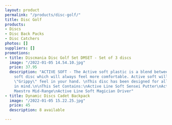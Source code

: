 ```yaml
---
layout: product
permalink: "/products/disc-golf/"
title: Disc Golf
products:
- Discs
- Disc Back Packs
- Disc Catchers
photos: []
suppliers: []
promotions:
- title: Discmania Disc Golf Set DMSET - Set of 3 discs
  image: "/2022-01-05 14.54.10.jpg"
  price: 37.95
  description: "ACTIVE SOFT - The Active soft plastic is a blend between a firm and
    soft disc which will always feel more comfortable. Active soft will give a more
    \"Grippy\" feel in your hand. \nThis disc has been designed for all skill levels
    in mind.\n\nThis Set Contains:\nActive Line Soft Sensei Putter\nActive Line Soft
    Maestro Mid-Range\nActive Line Soft Magician Driver"
- title: Dynamic Discs Cadet Backpack
  image: "/2022-01-05 15.22.25.jpg"
  price: 45
  description: 8 available

---
```

